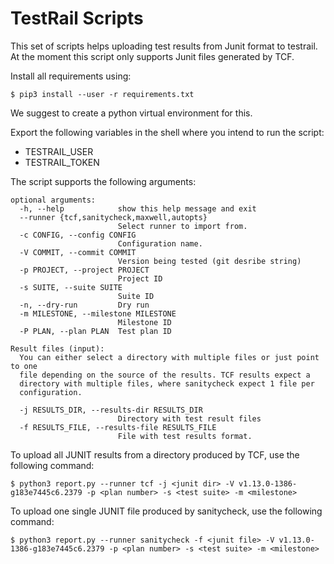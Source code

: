 
# TestRail Scripts

This set of scripts helps uploading test results from Junit format to testrail.
At the moment this script only supports Junit files generated by TCF.

Install all requirements using:

```
$ pip3 install --user -r requirements.txt
```

We suggest to create a python virtual environment for this.

Export the following variables in the shell where you intend to run the script:

- TESTRAIL\_USER
- TESTRAIL\_TOKEN

The script supports the following arguments:

```
optional arguments:
  -h, --help            show this help message and exit
  --runner {tcf,sanitycheck,maxwell,autopts}
                        Select runner to import from.
  -c CONFIG, --config CONFIG
                        Configuration name.
  -V COMMIT, --commit COMMIT
                        Version being tested (git desribe string)
  -p PROJECT, --project PROJECT
                        Project ID
  -s SUITE, --suite SUITE
                        Suite ID
  -n, --dry-run         Dry run
  -m MILESTONE, --milestone MILESTONE
                        Milestone ID
  -P PLAN, --plan PLAN  Test plan ID

Result files (input):
  You can either select a directory with multiple files or just point to one
  file depending on the source of the results. TCF results expect a
  directory with multiple files, where sanitycheck expect 1 file per
  configuration.

  -j RESULTS_DIR, --results-dir RESULTS_DIR
                        Directory with test result files
  -f RESULTS_FILE, --results-file RESULTS_FILE
                        File with test results format.
```


To upload all JUNIT results from a directory produced by TCF, use the following command:

```
$ python3 report.py --runner tcf -j <junit dir> -V v1.13.0-1386-g183e7445c6.2379 -p <plan number> -s <test suite> -m <milestone>
```

To upload one single JUNIT file produced by sanitycheck, use the following command:

```
$ python3 report.py --runner sanitycheck -f <junit file> -V v1.13.0-1386-g183e7445c6.2379 -p <plan number> -s <test suite> -m <milestone>
```
